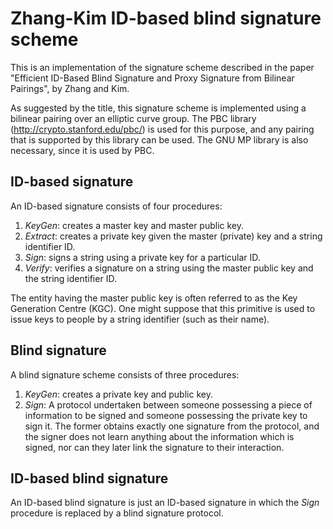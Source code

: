 # Zhang-Kim ID-based blind signature scheme

This is an implementation of the signature scheme described in the paper
"Efficient ID-Based Blind Signature and Proxy Signature from Bilinear Pairings",
by Zhang and Kim.

As suggested by the title, this signature scheme is implemented using a bilinear
pairing over an elliptic curve group. The PBC library (http://crypto.stanford.edu/pbc/)
is used for this purpose, and any pairing that is supported by this library can be used.
The GNU MP library is also necessary, since it is used by PBC.

## ID-based signature

An ID-based signature consists of four procedures:

1. *KeyGen*: creates a master key and master public key.
2. *Extract*: creates a private key given the master (private) key and a string identifier ID.
3. *Sign*: signs a string using a private key for a particular ID.
4. *Verify*: verifies a signature on a string using the master public key and the string identifier ID.

The entity having the master public key is often referred to as the Key Generation Centre (KGC).
One might suppose that this primitive is used to issue keys to people by a string identifier (such
as their name).

## Blind signature

A blind signature scheme consists of three procedures:

1. *KeyGen*: creates a private key and public key.
2. *Sign*: A protocol undertaken between someone possessing a piece of information to be signed and
   someone possessing the private key to sign it. The former obtains exactly one signature from the
   protocol, and the signer does not learn anything about the information which is signed, nor can
   they later link the signature to their interaction.

## ID-based blind signature

An ID-based blind signature is just an ID-based signature in which the *Sign* procedure is
replaced by a blind signature protocol.
